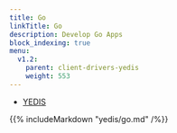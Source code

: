 ```yaml
---
title: Go
linkTitle: Go
description: Develop Go Apps
block_indexing: true
menu:
  v1.2:
    parent: client-drivers-yedis
    weight: 553
---
```


<ul class="nav nav-tabs nav-tabs-yb">
  <li>
    <a href="#yedis" class="nav-link" id="yedis-tab" data-toggle="tab" role="tab" aria-controls="yedis" aria-selected="false">
      <i class="icon-redis" aria-hidden="true"></i>
      YEDIS
    </a>
  </li>
</ul>

<div class="tab-content">
  <div id="yedis" class="tab-pane fade show active" role="tabpanel" aria-labelledby="yedis-tab">
    {{% includeMarkdown "yedis/go.md" /%}}
  </div>
</div>
